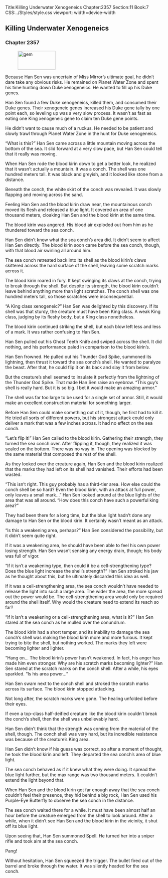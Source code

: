 Title:Killing Underwater Xenogeneics 
Chapter:2357 
Section:11 
Book:7 
CSS:../Styles/style.css 
viewport: width=device-width
  
## Killing Underwater Xenogeneics
### Chapter 2357
  
<figure>
	<img src="../Images/gem.gif" alt="gem" id="gem" width="120" height="60" />
</figure>
  

  
Because Han Sen was uncertain of Miss Mirror’s ultimate goal, he didn’t dare take any obvious risks. He remained on Planet Water Zone and spent his time hunting down Duke xenogeneics. He wanted to fill up his Duke genes.

Han Sen found a few Duke xenogeneics, killed them, and consumed their Duke genes. Their xenogeneic genes increased his Duke gene tally by one point each, so leveling up was a very slow process. It wasn’t as fast as eating one King xenogeneic gene to claim ten Duke gene points.

He didn’t want to cause much of a ruckus. He needed to be patient and slowly trawl through Planet Water Zone in the hunt for Duke xenogeneics.

“What is this?” Han Sen came across a little mountain moving across the bottom of the sea. It slid forward at a very slow pace, but Han Sen could tell that it really was moving.

When Han Sen rode the blood kirin down to get a better look, he realized that it wasn’t actually a mountain. It was a conch. The shell was one hundred meters tall. It was black and greyish, and it looked like stone from a distance.

Beneath the conch, the white skirt of the conch was revealed. It was slowly flapping and moving across the sand.

Feeling Han Sen and the blood kirin draw near, the mountainous conch moved its flesh and released a blue light. It covered an area of one thousand meters, cloaking Han Sen and the blood kirin at the same time.

The blood kirin was angered. His blood air exploded out from him as he thundered toward the sea conch.

Han Sen didn’t know what the sea conch’s area did. It didn’t seem to affect Han Sen directly. The blood kirin soon came before the sea conch, though, with that blood air swirling all around him.

The sea conch retreated back into its shell as the blood kirin’s claws skittered across the hard surface of the shell, leaving some scratch marks across it.

The blood kirin roared in fury. It kept swinging its claws at the conch, trying to break through the shell. But despite its strength, the blood kirin couldn’t leave behind anything more than light scratches. The conch shell was one hundred meters tall, so those scratches were inconsequential.

“A King class xenogeneic?” Han Sen was delighted by this discovery. If its shell was that sturdy, the creature must have been King class. A weak King class, judging by its fleshy body, but a King class nonetheless.

The blood kirin continued striking the shell, but each blow left less and less of a mark. It was rather confusing to Han Sen.

Han Sen pulled out his Ghost Teeth Knife and swiped across the shell. It did nothing, and his performance paled in comparison to the blood kirin’s.

Han Sen frowned. He pulled out his Thunder God Spike, summoned its lightning, then thrust it toward the sea conch’s shell. He wanted to paralyze the beast. After that, he could flip it on its back and slay it from below.

But the creature’s shell seemed to insulate it perfectly from the lightning of the Thunder God Spike. That made Han Sen raise an eyebrow. “This guy’s shell is really hard. But it is so big. I bet it would make an amazing armor.”

The shell was far too large to be used for a single set of armor. Still, it would make an excellent construction material for something larger.

Before Han Sen could make something out of it, though, he first had to kill it. He tried all sorts of different powers, but his strongest attack could only deliver a mark that was a few inches across. It had no effect on the sea conch.

“Let’s flip it!” Han Sen called to the blood kirin. Gathering their strength, they turned the sea conch over. After flipping it, though, they realized it was sealed on the bottom. There was no way in. The opening was blocked by the same material that composed the rest of the shell.

As they looked over the creature again, Han Sen and the blood kirin realized that the marks they had left on its shell had vanished. Their efforts had been wasted.

“This isn’t right. This guy probably has a third-tier area. How else could the conch shell be so hard? Even the blood kirin, with an attack at full power, only leaves a small mark…” Han Sen looked around at the blue lights of the area that was all around. “How does this conch have such a powerful king area?”

They had been there for a long time, but the blue light hadn’t done any damage to Han Sen or the blood kirin. It certainly wasn’t meant as an attack.

“Is this a weakening area, perhaps?” Han Sen considered the possibility, but it didn’t seem quite right.

If it was a weakening area, he should have been able to feel his own power losing strength. Han Sen wasn’t sensing any energy drain, though; his body was full of vigor.

“If it isn’t a weakening type, then could it be a cell-strengthening type? Does the blue light increase the shell’s strength?” Han Sen stroked his jaw as he thought about this, but he ultimately discarded this idea as well.

If it was a cell-strengthening area, the sea conch wouldn’t have needed to release the light into such a large area. The wider the area, the more spread out the power would be. The cell-strengthening area would only be required around the shell itself. Why would the creature need to extend its reach so far?

“If it isn’t a weakening or a cell-strengthening area, what is it?” Han Sen stared at the sea conch as he mulled over the conundrum.

The blood kirin had a short temper, and its inability to damage the sea conch’s shell was making the blood kirin more and more furious. It kept trying to bite the shell, but nothing worked. The marks they left were becoming lighter and lighter.

“Hang on… The blood kirin’s power hasn’t weakened. In fact, his anger has made him even stronger. Why are his scratch marks becoming lighter?” Han Sen stared at the scratch marks on the conch shell. After a while, his eyes sparkled. “Is his area power…”

Han Sen swam next to the conch shell and stroked the scratch marks across its surface. The blood kirin stopped attacking.

Not long after, the scratch marks were gone. The healing unfolded before their eyes.

If even a top-class half-deified creature like the blood kirin couldn’t break the conch’s shell, then the shell was unbelievably hard.

Han Sen didn’t think that the strength was coming from the material of the shell, though. The conch shell was very hard, but its incredible resistance was because of the creature’s King area.

Han Sen didn’t know if his guess was correct, so after a moment of thought, he took the blood kirin and left. They departed the sea conch’s area of blue light.

The sea conch behaved as if it knew what they were doing. It spread the blue light further, but the max range was two thousand meters. It couldn’t extend the light beyond that.

When Han Sen and the blood kirin got far enough away that the sea conch couldn’t feel their presence, they hid behind a big rock, Han Sen used his Purple-Eye Butterfly to observe the sea conch in the distance.

The sea conch waited there for a while. It must have been almost half an hour before the creature emerged from the shell to look around. After a while, when it didn’t see Han Sen and the blood kirin in the vicinity, it shut off its blue light.

Upon seeing that, Han Sen summoned Spell. He turned her into a sniper rifle and took aim at the sea conch.

Pang!

Without hesitation, Han Sen squeezed the trigger. The bullet fired out of the barrel and broke through the water. It was silently headed for the sea conch.